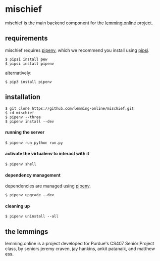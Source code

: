 # mischief
mischief is the main backend component for the [lemming.online](https://github.com/lemming-online) project.

## requirements
mischief requires [pipenv](http://docs.pipenv.org/en/latest/basics.html), which we recommend you install using [pipsi](https://github.com/mitsuhiko/pipsi).
```
$ pipsi install pew
$ pipsi install pipenv
```

alternatively:
```
$ pip3 install pipenv
```

## installation
```
$ git clone https://github.com/lemming-online/mischief.git
$ cd mischief
$ pipenv --three
$ pipenv install --dev
```

#### running the server
```
$ pipenv run python run.py
```

#### activate the virtualenv to interact with it
```
$ pipenv shell
```

#### dependency management
dependencies are managed using [pipenv](http://docs.pipenv.org/en/latest/basics.html#installing-packages-for-your-project).
```
$ pipenv upgrade --dev
```

#### cleaning up
```
$ pipenv uninstall --all
```


## the lemmings
lemming.online is a project developed for Purdue's CS407 Senior Project class, by seniors jeremy craven, jay hankins, ankit patanaik, and matthew ess.

